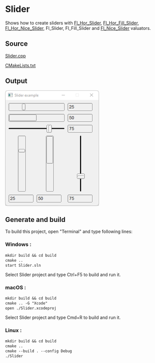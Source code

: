 # Slider

Shows how to create sliders with [Fl_Hor_Slider](https://www.fltk.org/doc-1.3/classFl__Hor__Slider.html), [Fl_Hor_Fill_Slider](https://www.fltk.org/doc-1.3/classFl__Hor__Fill__Slider.html), [Fl_Hor_Nice_Slider](https://www.fltk.org/doc-1.3/classFl__Hor__Nice__Slider.html), Fl_Slider, Fl_Fill_Slider and [Fl_Nice_Slider](https://www.fltk.org/doc-1.3/classFl__Nice__Slider.html) valuators.

## Source

[Slider.cpp](Slider.cpp)

[CMakeLists.txt](CMakeLists.txt)

## Output

![output](../../../docs/Pictures/Examples/Slider.png)

## Generate and build

To build this project, open "Terminal" and type following lines:

### Windows :

``` shell
mkdir build && cd build
cmake .. 
start Slider.sln
```

Select Slider project and type Ctrl+F5 to build and run it.

### macOS :

``` shell
mkdir build && cd build
cmake .. -G "Xcode"
open ./Slider.xcodeproj
```

Select Slider project and type Cmd+R to build and run it.

### Linux :

``` shell
mkdir build && cd build
cmake .. 
cmake --build . --config Debug
./Slider
```
